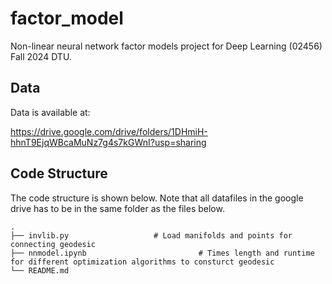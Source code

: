# factor_model
Non-linear neural network factor models project for Deep Learning (02456) Fall 2024 DTU.

## Data

Data is available at:

https://drive.google.com/drive/folders/1DHmiH-hhnT9EjqWBcaMuNz7g4s7kGWnI?usp=sharing

## Code Structure

The code structure is shown below. Note that all datafiles in the google drive has to be in the same folder as the files below.

    .
    ├── invlib.py                   # Load manifolds and points for connecting geodesic
    ├── nnmodel.ipynb                         # Times length and runtime for different optimization algorithms to consturct geodesic
    └── README.md
